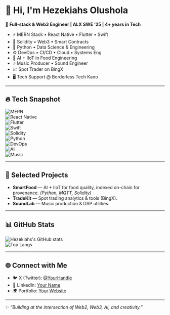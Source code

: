 # 👋 Hi, I'm Hezekiahs Olushola  

🚀 **Full-stack & Web3 Engineer | ALX SWE ’25 | 4+ years in Tech**  

- ⚡ MERN Stack • React Native • Flutter • Swift  
- 🔗 Solidity • Web3 • Smart Contracts  
- 🐍 Python • Data Science & Engineering  
- ⚙️ DevOps • CI/CD • Cloud • Systems Eng  
- 🤖 AI + IIoT in Food Engineering  
- 🎶 Music Producer • Sound Engineer  
- 📈 Spot Trader on BingX  
- 🖥 Tech Support @ Borderless Tech Kano  

---

## 🔥 Tech Snapshot
![MERN](https://img.shields.io/badge/Stack-MERN-green?logo=react)  
![React Native](https://img.shields.io/badge/Mobile-React%20Native-blue?logo=react)  
![Flutter](https://img.shields.io/badge/Mobile-Flutter-blue?logo=flutter)  
![Swift](https://img.shields.io/badge/Mobile-Swift-orange?logo=swift)  
![Solidity](https://img.shields.io/badge/Web3-Solidity-black?logo=ethereum)  
![Python](https://img.shields.io/badge/Data-Python-yellow?logo=python)  
![DevOps](https://img.shields.io/badge/DevOps-CI%2FCD-blue?logo=githubactions)  
![AI](https://img.shields.io/badge/AI-IIoT-red?logo=tensorflow)  
![Music](https://img.shields.io/badge/Creative-Music%20Production-purple?logo=spotify)  

---

## 📌 Selected Projects
- **SmartFood** — AI + IIoT for food quality, indexed on-chain for provenance. *(Python, MQTT, Solidity)*  
- **TradeKit** — Spot trading analytics & tools (BingX).  
- **SoundLab** — Music production & DSP utilities.  

---

## 📊 GitHub Stats
![Hezekiahs's GitHub stats](https://github-readme-stats.vercel.app/api?username=Hezekiahs&show_icons=true&theme=radical)  
![Top Langs](https://github-readme-stats.vercel.app/api/top-langs/?username=Hezekiahs&layout=compact&theme=radical)  

---

## 🌐 Connect with Me
- 🐦 X (Twitter): [@YourHandle](https://x.com/hezekiahsXweb3)  
- 💼 LinkedIn: [Your Name](https://linkedin.com/in/hezekiah-olushola)  
- 🌍 Portfolio: [Your Website](https://hezekiahs.com)  

---
✨ _“Building at the intersection of Web2, Web3, AI, and creativity.”_
